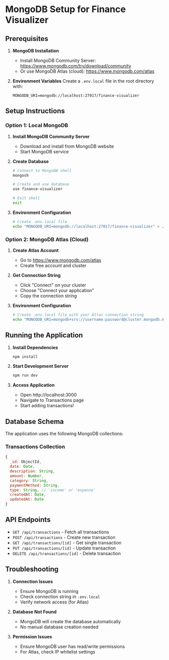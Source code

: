 # MongoDB Setup for Finance Visualizer

## Prerequisites

1. **MongoDB Installation**
   - Install MongoDB Community Server: https://www.mongodb.com/try/download/community
   - Or use MongoDB Atlas (cloud): https://www.mongodb.com/atlas

2. **Environment Variables**
   Create a `.env.local` file in the root directory with:
   ```
   MONGODB_URI=mongodb://localhost:27017/finance-visualizer
   ```

## Setup Instructions

### Option 1: Local MongoDB

1. **Install MongoDB Community Server**
   - Download and install from MongoDB website
   - Start MongoDB service

2. **Create Database**
   ```bash
   # Connect to MongoDB shell
   mongosh
   
   # Create and use database
   use finance-visualizer
   
   # Exit shell
   exit
   ```

3. **Environment Configuration**
   ```bash
   # Create .env.local file
   echo "MONGODB_URI=mongodb://localhost:27017/finance-visualizer" > .env.local
   ```

### Option 2: MongoDB Atlas (Cloud)

1. **Create Atlas Account**
   - Go to https://www.mongodb.com/atlas
   - Create free account and cluster

2. **Get Connection String**
   - Click "Connect" on your cluster
   - Choose "Connect your application"
   - Copy the connection string

3. **Environment Configuration**
   ```bash
   # Create .env.local file with your Atlas connection string
   echo "MONGODB_URI=mongodb+srv://username:password@cluster.mongodb.net/finance-visualizer" > .env.local
   ```

## Running the Application

1. **Install Dependencies**
   ```bash
   npm install
   ```

2. **Start Development Server**
   ```bash
   npm run dev
   ```

3. **Access Application**
   - Open http://localhost:3000
   - Navigate to Transactions page
   - Start adding transactions!

## Database Schema

The application uses the following MongoDB collections:

### Transactions Collection
```javascript
{
  _id: ObjectId,
  date: Date,
  description: String,
  amount: Number,
  category: String,
  paymentMethod: String,
  type: String, // 'income' or 'expense'
  createdAt: Date,
  updatedAt: Date
}
```

## API Endpoints

- `GET /api/transactions` - Fetch all transactions
- `POST /api/transactions` - Create new transaction
- `GET /api/transactions/[id]` - Get single transaction
- `PUT /api/transactions/[id]` - Update transaction
- `DELETE /api/transactions/[id]` - Delete transaction

## Troubleshooting

1. **Connection Issues**
   - Ensure MongoDB is running
   - Check connection string in `.env.local`
   - Verify network access (for Atlas)

2. **Database Not Found**
   - MongoDB will create the database automatically
   - No manual database creation needed

3. **Permission Issues**
   - Ensure MongoDB user has read/write permissions
   - For Atlas, check IP whitelist settings 